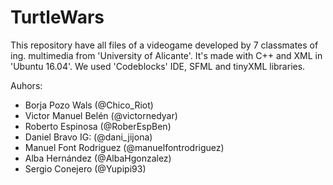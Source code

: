 # TurtleWars
This repository have all files of a videogame developed by 7 classmates of ing. multimedia from 'University of Alicante'.
It's made with C++ and XML in 'Ubuntu 16.04'. We used 'Codeblocks' IDE, SFML and tinyXML libraries.




Auhors:
  - Borja Pozo Wals       (@Chico_Riot)
  - Victor Manuel Belén   (@victornedyar)
  - Roberto Espinosa      (@RoberEspBen)
  - Daniel Bravo IG:      (@dani_jijona)
  - Manuel Font Rodriguez (@manuelfontrodriguez)
  - Alba Hernández        (@AlbaHgonzalez)
  - Sergio Conejero       (@Yupipi93)

